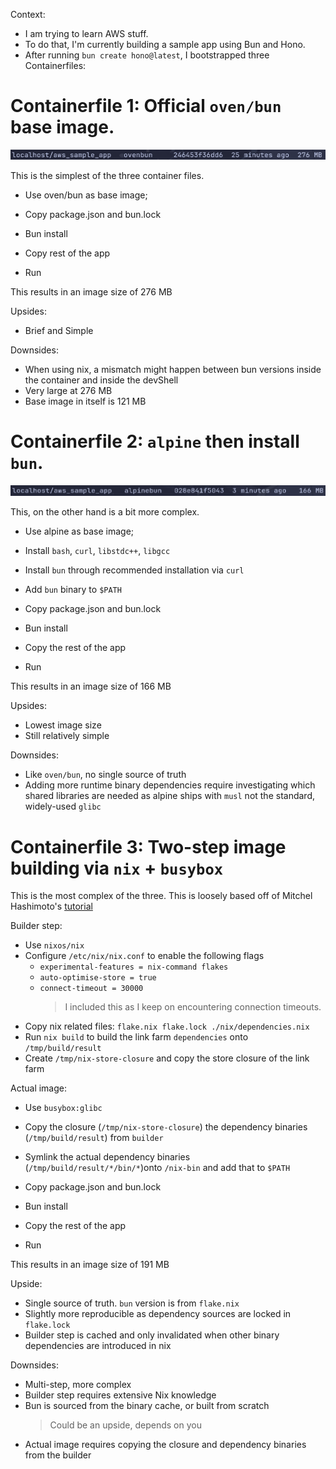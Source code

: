 Context:

- I am trying to learn AWS stuff.
- To do that, I'm currently building a sample app using Bun and Hono.
- After running `bun create hono@latest`, I bootstrapped three Containerfiles:

# Containerfile 1: Official `oven/bun` base image.

![ovenbun](./ovenbun.png)

This is the simplest of the three container files.

- Use oven/bun as base image;

- Copy package.json and bun.lock
- Bun install
- Copy rest of the app
- Run

This results in an image size of 276 MB

Upsides:

- Brief and Simple

Downsides:

- When using nix, a mismatch might happen between bun versions inside the container and inside the devShell
- Very large at 276 MB
- Base image in itself is 121 MB

# Containerfile 2: `alpine` then install `bun`.

![alpinebun](./alpinebun.png)

This, on the other hand is a bit more complex.

- Use alpine as base image;
- Install `bash`, `curl`, `libstdc++`, `libgcc`
- Install `bun` through recommended installation via `curl`
- Add `bun` binary to `$PATH`

- Copy package.json and bun.lock
- Bun install
- Copy the rest of the app
- Run

This results in an image size of 166 MB

Upsides:

- Lowest image size
- Still relatively simple

Downsides:

- Like `oven/bun`, no single source of truth
- Adding more runtime binary dependencies require investigating which shared libraries are needed as alpine ships with `musl` not the standard, widely-used `glibc`

# Containerfile 3: Two-step image building via `nix` + `busybox`

This is the most complex of the three. This is loosely based off of Mitchel Hashimoto's [ tutorial ](https://mitchellh.com/writing/nix-with-dockerfiles)

Builder step:

- Use `nixos/nix`
- Configure `/etc/nix/nix.conf` to enable the following flags
  - `experimental-features = nix-command flakes`
  - `auto-optimise-store = true`
  - `connect-timeout = 30000`
    > I included this as I keep on encountering connection timeouts.
- Copy nix related files: `flake.nix flake.lock ./nix/dependencies.nix`
- Run `nix build` to build the link farm `dependencies` onto `/tmp/build/result`
- Create `/tmp/nix-store-closure` and copy the store closure of the link farm

Actual image:

- Use `busybox:glibc`
- Copy the closure (`/tmp/nix-store-closure`) the dependency binaries (`/tmp/build/result`) from `builder`
- Symlink the actual dependency binaries (`/tmp/build/result/*/bin/*`)onto `/nix-bin` and add that to `$PATH`

- Copy package.json and bun.lock
- Bun install
- Copy the rest of the app
- Run

This results in an image size of 191 MB

Upside:

- Single source of truth. `bun` version is from `flake.nix`
- Slightly more reproducible as dependency sources are locked in `flake.lock`
- Builder step is cached and only invalidated when other binary dependencies are introduced in nix

Downsides:

- Multi-step, more complex
- Builder step requires extensive Nix knowledge
- Bun is sourced from the binary cache, or built from scratch
  > Could be an upside, depends on you
- Actual image requires copying the closure and dependency binaries from the builder
